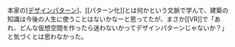 
本家の[[デザインパターン]](建築)、[[パターン化]]とは何かという文脈で学んで、建築の知識は今後の人生に使うことはないかなーと思ってたが、まさか[[VR]]で「あれ、どんな仮想空間を作ったら迷わないかってデザインパターンじゃないか？」と気づくとは思わなかった。